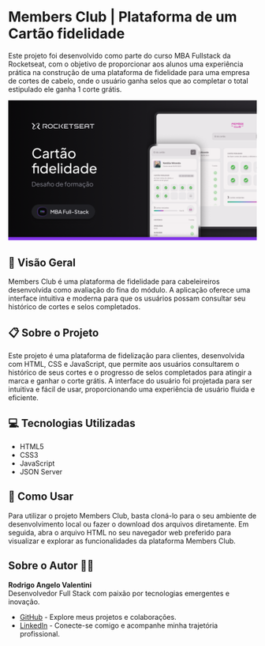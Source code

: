# Members Club | Plataforma de um Cartão fidelidade

Este projeto foi desenvolvido como parte do curso MBA Fullstack da Rocketseat, com o objetivo de proporcionar aos alunos uma experiência prática na construção de uma plataforma de fidelidade para uma empresa de cortes de cabelo, onde o usuário ganha selos que ao completar o total estipulado ele ganha 1 corte grátis.

![Thumbnail](https://raw.githubusercontent.com/RodrigoAngeloValentini/mba-fullstack-rocketseat/refs/heads/main/assets/01-fundamentos/fundamentos-10.png)

## 🚀 Visão Geral

Members Club é uma plataforma de fidelidade para cabeleireiros desenvolvida como avaliação do fina do módulo. A aplicação oferece uma interface intuitiva e moderna para que os usuários possam consultar seu histórico de cortes e selos completados.

## 📋 Sobre o Projeto

Este projeto é uma plataforma de fidelização para clientes, desenvolvida com HTML, CSS e JavaScript, que permite aos usuários consultarem o histórico de seus cortes e o progresso de selos completados para atingir a marca e ganhar o corte grátis. A interface do usuário foi projetada para ser intuitiva e fácil de usar, proporcionando uma experiência de usuário fluida e eficiente.

## 💻 Tecnologias Utilizadas

- HTML5
- CSS3
- JavaScript
- JSON Server

## 📝 Como Usar

Para utilizar o projeto Members Club, basta cloná-lo para o seu ambiente de desenvolvimento local ou fazer o download dos arquivos diretamente. Em seguida, abra o arquivo HTML no seu navegador web preferido para visualizar e explorar as funcionalidades da plataforma Members Club.

## Sobre o Autor 👨‍💻

**Rodrigo Angelo Valentini**  
Desenvolvedor Full Stack com paixão por tecnologias emergentes e inovação.

- [GitHub](https://github.com/RodrigoAngeloValentini) - Explore meus projetos e colaborações.
- [LinkedIn](https://www.linkedin.com/in/rodrigo-angelo-valentini-b8591058/) - Conecte-se comigo e acompanhe minha trajetória profissional.
